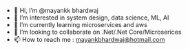 - 👋 Hi, I’m @mayankk bhardwaj
- 👀 I’m interested in system design, data science, ML, AI 
- 🌱 I’m currently learning microservices and aws 
- 💞️ I’m looking to collaborate on .Net/.Net Core/Microserices
- 📫 How to reach me : mayankbhardwaj@hotmail.com

<!---
mkbhardwaj/mkbhardwaj is a ✨ special ✨ repository because its `README.md` (this file) appears on your GitHub profile.
You can click the Preview link to take a look at your changes.
--->

